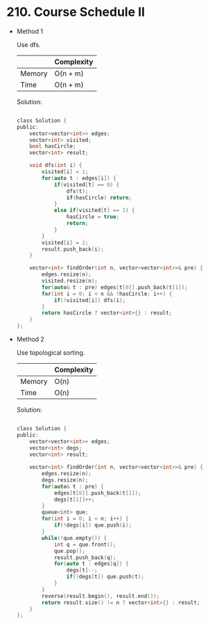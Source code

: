 # 210. Course Schedule II
- Method 1

    Use dfs.

    | |   Complexity  |
    | ----------- | ----------- | 
    |  Memory     | O(n + m) | 
    |      Time       |  O(n + m) | 


    Solution:

    ``` h

    class Solution {
    public:
        vector<vector<int>> edges;
        vector<int> visited;
        bool hasCircle;
        vector<int> result;

        void dfs(int i) {
            visited[i] = 1;
            for(auto t : edges[i]) {
                if(visited[t] == 0) {
                    dfs(t);
                    if(hasCircle) return;
                }
                else if(visited[t] == 1) {
                    hasCircle = true;
                    return;
                }
            }
            visited[i] = 2;
            result.push_back(i);
        }

        vector<int> findOrder(int n, vector<vector<int>>& pre) {
            edges.resize(n);
            visited.resize(n);
            for(auto& t : pre) edges[t[0]].push_back(t[1]);
            for(int i = 0; i < n && !hasCircle; i++) {
                if(!visited[i]) dfs(i);
            }
            return hasCircle ? vector<int>{} : result;
        }
    };

    ```

- Method 2

    Use topological sorting.

    | |   Complexity  |
    | ----------- | ----------- | 
    |  Memory     | O(n) | 
    |      Time       |  O(n) | 


    Solution:

    ``` h

    class Solution {
    public:
        vector<vector<int>> edges;
        vector<int> degs;
        vector<int> result;
        
        vector<int> findOrder(int n, vector<vector<int>>& pre) {
            edges.resize(n);
            degs.resize(n);
            for(auto& t : pre) {
                edges[t[0]].push_back(t[1]);
                degs[t[1]]++;
            }
            queue<int> que;
            for(int i = 0; i < n; i++) {
                if(!degs[i]) que.push(i);
            }
            while(!que.empty()) {
                int q = que.front();
                que.pop();
                result.push_back(q);
                for(auto t : edges[q]) {
                    degs[t]--;
                    if(!degs[t]) que.push(t);
                }
            }
            reverse(result.begin(), result.end());
            return result.size() != n ? vector<int>{} : result;
        }
    };

    ```





<br>
